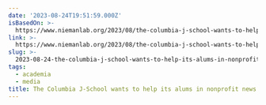```yaml
---
date: '2023-08-24T19:51:59.000Z'
isBasedOn: >-
  https://www.niemanlab.org/2023/08/the-columbia-j-school-wants-to-help-its-alums-in-nonprofit-news-pay-back-their-student-loans/
link: >-
  https://www.niemanlab.org/2023/08/the-columbia-j-school-wants-to-help-its-alums-in-nonprofit-news-pay-back-their-student-loans/
slug: >-
  2023-08-24-the-columbia-j-school-wants-to-help-its-alums-in-nonprofit-news-pay-back-th
tags:
  - academia
  - media
title: The Columbia J-School wants to help its alums in nonprofit news pay back th
---
```


